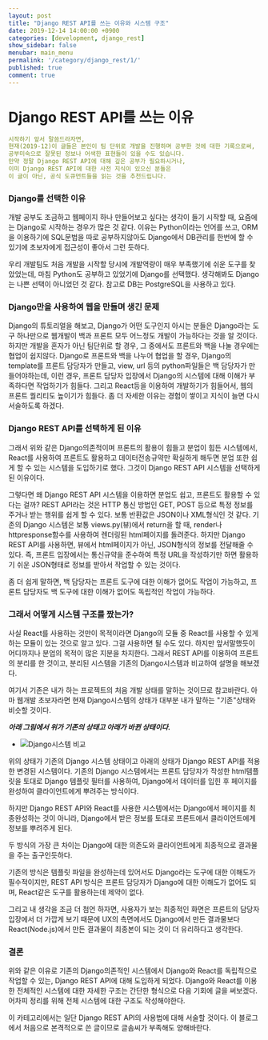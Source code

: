 ```yaml
---
layout: post
title: "Django REST API를 쓰는 이유와 시스템 구조"
date: 2019-12-14 14:00:00 +0900
categories: [development, django_rest]
show_sidebar: false
menubar: main_menu
permalink: '/category/django_rest/1/'
published: true
comment: true
---
```


# Django REST API를 쓰는 이유

```yml
시작하기 앞서 말씀드라자면, 
현재(2019-12)이 글들은 본인이 팀 단위로 개발을 진행하며 공부한 것에 대한 기록으로써,
공부미숙으로 잘못된 정보나 어색한 표현들이 있을 수도 있습니다.
만약 정말 Django REST API에 대해 깊은 공부가 필요하시거나, 
이미 Django REST API에 대한 사전 지식이 있으신 분들은
이 글이 아닌, 공식 도큐먼트들을 읽는 것을 추천드립니다.
```

### Django를 선택한 이유

개발 공부도 조금하고 웹페이지 하나 만들어보고 싶다는 생각이 들기 시작할 때, 
요즘에는 Django로 시작하는 경우가 많은 것 같다.
이유는 Python이라는 언어를 쓰고, ORM을 이용하기에 SQL문법을 따로 공부하지않아도
Django에서 DB관리를 한번에 할 수 있기에 초보자에게 접근성이 좋아서 그런 듯하다.

우리 개발팀도 처음 개발을 시작할 당시에 개발역량이 매우 부족했기에 쉬운 도구를 찾았었는데,
마침 Python도 공부하고 있었기에 Django를 선택했다.
생각해봐도 Django는 나쁜 선택이 아니었던 것 같다.
참고로 DB는 PostgreSQL을 사용하고 있다.


### Django만을 사용하여 웹을 만들며 생긴 문제

Django의 튜토리얼을 해보고, Django가 어떤 도구인지 아시는 분들은
Django라는 도구 하나만으로 웹개발이 백과 프론트 모두 어느정도 개발이 가능하다는 것을 알 것이다.
하지만 개발을 혼자가 아닌 팀단위로 할 경우, 
그 중에서도 프론트와 백을 나눌 경우에는 협업이 쉽지않다.
Django로 프론트와 백을 나누어 협업을 할 경우, Django의 template를 프론트 담당자가 만들고,
view, url 등의 python파일들은 백 담당자가 만들어야하는데,
이런 경우, 프론트 담당자 입장에서 Django의 시스템에 대해 이해가 부족하다면 작업하기가 힘들다.
그리고 React등을 이용하여 개발하기가 힘들어서, 웹의 프론트 퀄리티도 높이기가 힘들다.
좀 더 자세한 이유는 경험이 쌓이고 지식이 늘면 다시 서술하도록 하겠다.


### Django REST API를 선택하게 된 이유

그래서 위와 같은 Django의존적이며 프론트의 활용이 힘들고 분업이 힘든 시스템에서,
React를 사용하여 프론트도 활용하고 데이터전송규약만 확실하게 해두면 분업 또한 쉽게 할 수 있는
시스템을 도입하기로 했다.
그것이 Django REST API 시스템을 선택하게 된 이유이다.

그렇다면 왜 Django REST API 시스템을 이용하면 분업도 쉽고, 프론트도 활용할 수 있다는 걸까?
REST API라는 것은 HTTP 통신 방법인 GET, POST 등으로 특정 정보를 주거나 받는 행위를 쉽게 할 수 있다.
보통 반환값은 JSON이나 XML형식인 것 같다.
기존의 Django 시스템은 보통 views.py(뷰)에서 return을 할 때,
render나 httpresponse함수를 사용하여 렌더링된 html페이지를 돌려준다.
하지만 Django REST API를 사용하면, 뷰에서 html페이지가 아닌, JSON형식의 정보를 전달해줄 수 있다.
즉, 프론트 입장에서는 통신규약을 준수하여 특정 URL을 작성하기만 하면
활용하기 쉬운 JSON형태로 정보를 받아서 작업할 수 있는 것이다.

좀 더 쉽게 말하면, 백 담당자는 프론트 도구에 대한 이해가 없어도 작업이 가능하고,
프론트 담당자도 백 도구에 대한 이해가 없어도 독립적인 작업이 가능하다.


### 그래서 어떻게 시스템 구조를 짰는가?

사실 React를 사용하는 것만이 목적이라면
Django의 모듈 중 React를 사용할 수 있게 하는 모듈이 있는 것으로 알고 있다.
그걸 사용하면 될 수도 있다.
하지만 앞서말했듯이 어디까지나 분업의 목적이 많은 지분을 차지한다.
그래서 REST API를 이용하여 프론트의 분리를 한 것이고, 분리된 시스템을 기존의 Django시스템과 비교하여 설명을 해보겠다.

여기서 기존은 내가 하는 프로젝트의 처음 개발 상태를 말하는 것이므로 참고바란다.
아마 웹개발 초보자라면 현재 Django시스템의 상태가 대부분 내가 말하는 "기존"상태와 비슷할 것이다.

***아래 그림에서 위가 기존의 상태고 아래가 바뀐 상태이다.***
- ![Django시스템 비교]({{site.url}}/img/djangorest_1-1.jpg)

위의 상태가 기존의 Django 시스템 상태이고
아래의 상태가 Django REST API를 적용한 변경된 시스템이다.
기존의 Django 시스템에서는 프론트 담당자가 작성한 html템플릿을 토대로 Django 템플릿 필터를 사용하여,
Django에서 데이터를 입힌 후 페이지를 완성하여 클라이언트에게 뿌려주는 방식이다.

하지만 Django REST API와 React를 사용한 시스템에서는 Django에서 페이지를 최종완성하는 것이 아니라,
Django에서 받은 정보를 토대로 프론트에서 클라이언트에게 정보를 뿌려주게 된다.

두 방식의 가장 큰 차이는 Django에 대한 의존도와 클라이언트에게 최종적으로 결과물을 주는 출구인듯하다.

기존의 방식은 템플릿 파일을 완성하는데 있어서도 Django라는 도구에 대한 이해도가 필수적이지만,
REST API 방식은 프론트 담당자가 Django에 대한 이해도가 없어도 되며, React같은 도구를 활용하는데 제약이 없다.

그리고 내 생각을 조금 더 첨언 하자면, 
사용자가 보는 최종적인 화면은 프론트의 담당자 입장에서 더 가깝게 보기 때문에 UX의 측면에서도
Django에서 만든 결과물보다 React(Node.js)에서 만든 결과물이 최종본이 되는 것이 더 유리하다고 생각한다.


### 결론

위와 같은 이유로 기존의 Django의존적인 시스템에서 Django와 React를 독립적으로 작업할 수 있는,
Django REST API에 대해 도입하게 되었다.
Django와 React를 이용한 전체적인 시스템에 대한 자세한 구조는 간단한 형식으로 다음 기회에 글을 써보겠다.
어차피 정리를 위해 전체 시스템에 대한 구조도 작성해야한다.

이 카테고리에서는 일단 Django REST API의 사용법에 대해 서술할 것이다.
이 블로그에서 처음으로 본격적으로 쓴 글이므로 글솜씨가 부족해도 양해바란다.